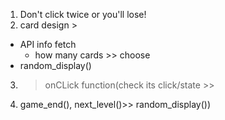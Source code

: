 1. Don't click twice or you'll lose!
2. card design > 
- API info fetch 
    - how many cards >> choose
- random_display()
3. > onCLick function(check its click/state >>
4. game_end(), next_level()>> random_display())